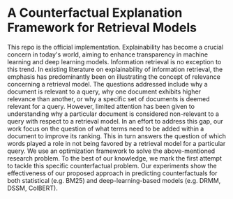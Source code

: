 # A Counterfactual Explanation Framework for Retrieval Models

This repo is the official implementation. Explainability has become a crucial concern in today's world, aiming to enhance transparency in machine learning and deep learning models. Information retrieval is no exception to this trend. In existing literature on explainability of information retrieval, the emphasis has predominantly been on illustrating the concept of relevance concerning a retrieval model. The questions addressed include why a document is relevant to a query, why one document exhibits higher relevance than another, or why a specific set of documents is deemed relevant for a query. However, limited attention has been given to understanding why a particular document is considered non-relevant to a query with respect to a retrieval model. In an effort to address this gap, our work focus on the question of what terms need to be added within a document to improve its ranking. This in turn answers the question of which words played a role in not being favored by a retrieval model for a particular query. We use an optimization framework to solve the above-mentioned research problem. To the best of our knowledge, we mark the first attempt to tackle this specific counterfactual problem. Our experiments show the effectiveness of our proposed approach in predicting counterfactuals for both statistical (e.g. BM25) and deep-learning-based models (e.g. DRMM, DSSM, ColBERT).



